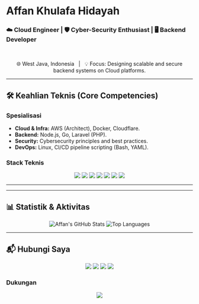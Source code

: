 # Affan Khulafa Hidayah

### ☁️ Cloud Engineer | 🛡️ Cyber-Security Enthusiast | 🖥️ Backend Developer

<br>

<p align="center">
    🌐 West Java, Indonesia
    &nbsp; | &nbsp;
    💡 Focus: Designing scalable and secure backend systems on Cloud platforms.
</p>

---

## 🛠️ Keahlian Teknis (Core Competencies)

### **Spesialisasi**
* **Cloud & Infra:** AWS (Architect), Docker, Cloudflare.
* **Backend:** Node.js, Go, Laravel (PHP).
* **Security:** Cybersecurity principles and best practices.
* **DevOps:** Linux, CI/CD pipeline scripting (Bash, YAML).

### **Stack Teknis**
<p align="center">
    <a href="https://nodejs.org"><img src="https://img.shields.io/badge/Node.js-20-339933?style=flat&logo=nodedotjs&logoColor=white"/></a>
    <a href="https://golang.org"><img src="https://img.shields.io/badge/Go-1.22-00ADD8?style=flat&logo=go&logoColor=white"/></a>
    <a href="https://laravel.com"><img src="https://img.io/badge/Laravel-11-FF2D20?style=flat&logo=laravel&logoColor=white"/></a>
    <a href="https://docker.com"><img src="https://img.shields.io/badge/Docker-24-2496ED?style=flat&logo=docker&logoColor=white"/></a>
    <a href="https://aws.amazon.com"><img src="https://img.shields.io/badge/AWS-Architect-FF9900?style=flat&logo=amazonaws&logoColor=white"/></a>
    <a href="https://cloudflare.com"><img src="https://img.shields.io/badge/Cloudflare-F38020?style=flat&logo=Cloudflare&logoColor=white"/></a>
    <a href="https://julialang.org"><img src="https://img.shields.io/badge/Julia-1.11-9558B2?style=flat&logo=julia&logoColor=white"/></a>
</p>

---
<!--START_SECTION:waka-->
<!--END_SECTION:waka-->
---
## 📊 Statistik & Aktivitas

<p align="center">
    <img src="https://github-readme-stats.vercel.app/api?username=akhfhid&show_icons=true&theme=react&hide_border=true&bg_color=00000000&locale=en" alt="Affan's GitHub Stats" />
    <img src="https://github-readme-stats.vercel.app/api/top-langs/?username=akhfhid&layout=compact&theme=react&hide_border=true&bg_color=00000000&locale=en" alt="Top Languages" />
</p>

---

## 📬 Hubungi Saya

<p align="center">
    <a href="https://linkedin.com/in/affankhhdyh" target="_blank"><img src="https://img.shields.io/badge/LinkedIn-Affan%20Khulafa%20Hidayah-0A66C2?style=for-the-badge&logo=linkedin&logoColor=white"/></a>
    <a href="mailto:neoaffan2@gmail.com" target="_blank"><img src="https://img.shields.io/badge/Email-neoaffan2@gmail.com-D14836?style=for-the-badge&logo=gmail&logoColor=white"/></a>
    <a href="https://t.me/affankhhdyh" target="_blank"><img src="https://img.shields.io/badge/Telegram-@affankhhdyh-2CA5E0?style=for-the-badge&logo=telegram&logoColor=white"/></a>
    <a href="https://instagram.com/aff4n__" target="_blank"><img src="https://img.shields.io/badge/IG-%40aff4n__-E4405F?style=for-the-badge&logo=instagram&logoColor=white"/></a>
</p>

### **Dukungan**
<p align="center">
    <a href="https://github.com/sponsors/akhfhid" target="_blank">
        <img src="https://img.shields.io/badge/Sponsor-@akhfhid-ea4aaa?style=for-the-badge&logo=github&logoColor=white"/>
    </a>
</p>
